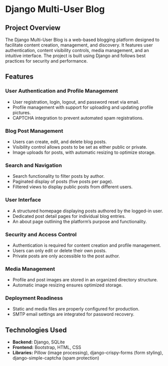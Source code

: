 # Django Multi-User Blog

## Project Overview

The Django Multi-User Blog is a web-based blogging platform designed to facilitate content creation, management, and discovery. It features user authentication, content visibility controls, media management, and an intuitive interface. The project is built using Django and follows best practices for security and performance.

## Features

### User Authentication and Profile Management

- User registration, login, logout, and password reset via email.
- Profile management with support for uploading and updating profile pictures.
- CAPTCHA integration to prevent automated spam registrations.

### Blog Post Management

- Users can create, edit, and delete blog posts.
- Visibility control allows posts to be set as either public or private.
- Image uploads for posts, with automatic resizing to optimize storage.

### Search and Navigation

- Search functionality to filter posts by author.
- Paginated display of posts (five posts per page).
- Filtered views to display public posts from different users.

### User Interface

- A structured homepage displaying posts authored by the logged-in user.
- Dedicated post detail pages for individual blog entries.
- An about page outlining the platform’s purpose and functionality.

### Security and Access Control

- Authentication is required for content creation and profile management.
- Users can only edit or delete their own posts.
- Private posts are only accessible to the post author.

### Media Management

- Profile and post images are stored in an organized directory structure.
- Automatic image resizing ensures optimized storage.

### Deployment Readiness

- Static and media files are properly configured for production.
- SMTP email settings are integrated for password recovery.


## Technologies Used

- **Backend:** Django, SQLite
- **Frontend:** Bootstrap, HTML, CSS
- **Libraries:** Pillow (image processing), django-crispy-forms (form styling), django-simple-captcha (spam protection)

